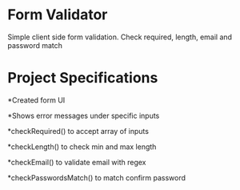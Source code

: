 # Form Validator 

Simple client side form validation. Check required, length, email and password match

# Project Specifications

*Created form UI

*Shows error messages under specific inputs

*checkRequired() to accept array of inputs

*checkLength() to check min and max length

*checkEmail() to validate email with regex

*checkPasswordsMatch() to match confirm password
